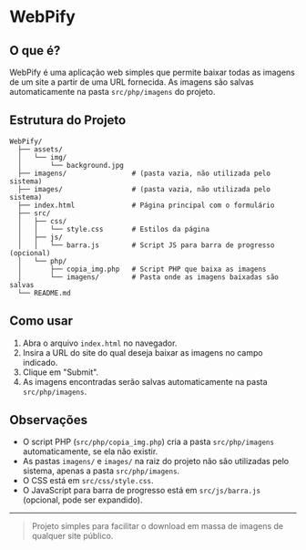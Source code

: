 # WebPify

## O que é?

WebPify é uma aplicação web simples que permite baixar todas as imagens de um site a partir de uma URL fornecida. As imagens são salvas automaticamente na pasta `src/php/imagens` do projeto.

## Estrutura do Projeto

```
WebPify/
  ├── assets/
  │   └── img/
  │       └── background.jpg
  ├── imagens/                # (pasta vazia, não utilizada pelo sistema)
  ├── images/                 # (pasta vazia, não utilizada pelo sistema)
  ├── index.html              # Página principal com o formulário
  ├── src/
  │   ├── css/
  │   │   └── style.css       # Estilos da página
  │   ├── js/
  │   │   └── barra.js        # Script JS para barra de progresso (opcional)
  │   └── php/
  │       ├── copia_img.php   # Script PHP que baixa as imagens
  │       └── imagens/        # Pasta onde as imagens baixadas são salvas
  └── README.md
```

## Como usar

1. Abra o arquivo `index.html` no navegador.
2. Insira a URL do site do qual deseja baixar as imagens no campo indicado.
3. Clique em "Submit".
4. As imagens encontradas serão salvas automaticamente na pasta `src/php/imagens`.

## Observações
- O script PHP (`src/php/copia_img.php`) cria a pasta `src/php/imagens` automaticamente, se ela não existir.
- As pastas `imagens/` e `images/` na raiz do projeto não são utilizadas pelo sistema, apenas a pasta `src/php/imagens`.
- O CSS está em `src/css/style.css`.
- O JavaScript para barra de progresso está em `src/js/barra.js` (opcional, pode ser expandido).

---

> Projeto simples para facilitar o download em massa de imagens de qualquer site público.